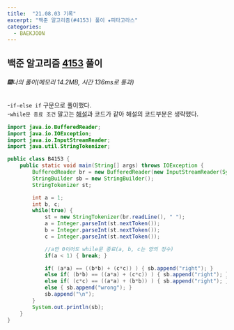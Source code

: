```yaml
---
title:  "21.08.03 기록"
excerpt: "백준 알고리즘(#4153) 풀이 ★피타고라스"
categories:
  - BAEKJOON
---
```



## 백준 알고리즘 [4153](https://www.acmicpc.net/problem/4153) 풀이

###### 🎆나의 풀이(메모리 14.2MB, 시간 136ms로 통과) <br/>
-`if-else if` 구문으로 풀이했다.<br>
-`while문 종료 조건` 말고는 [해설](https://st-lab.tistory.com/88)과 코드가 같아 해설의 코드부분은 생략했다.

  ```java
  import java.io.BufferedReader;
  import java.io.IOException;
  import java.io.InputStreamReader;
  import java.util.StringTokenizer;

  public class B4153 {
      public static void main(String[] args) throws IOException {
          BufferedReader br = new BufferedReader(new InputStreamReader(System.in));
          StringBuilder sb = new StringBuilder();
          StringTokenizer st;

          int a = 1;
          int b, c;
          while(true) {
              st = new StringTokenizer(br.readLine(), " ");
              a = Integer.parseInt(st.nextToken());
              b = Integer.parseInt(st.nextToken());
              c = Integer.parseInt(st.nextToken());

              //a만 0이어도 while문 종료(a, b, c는 양의 정수)
              if(a < 1) { break; }

              if( (a*a) == ((b*b) + (c*c)) ) { sb.append("right"); }
              else if( (b*b) == ((a*a) + (c*c)) ) { sb.append("right"); }
              else if( (c*c) == ((a*a) + (b*b)) ) { sb.append("right"); }
              else { sb.append("wrong"); }
              sb.append("\n");
          }
          System.out.println(sb);
      }
  }
  ```
